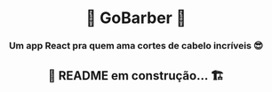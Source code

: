 <h1 align=center>
  💈 GoBarber 💈
</h1>

<h3 align=center>Um app React pra quem ama cortes de cabelo incríveis 😎</h3>

<h2 align=center>
  🚧 README em construção... 🏗️
</h2>
